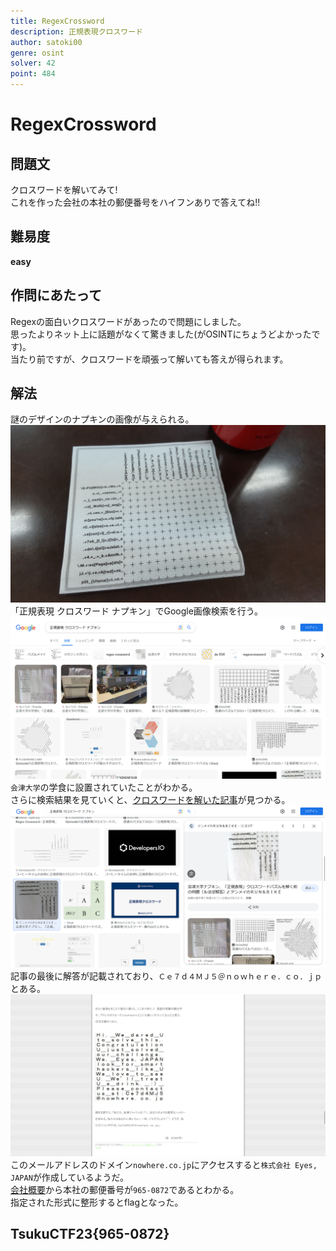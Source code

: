 ```yaml
---
title: RegexCrossword
description: 正規表現クロスワード
author: satoki00
genre: osint
solver: 42
point: 484
---
```


# RegexCrossword

## 問題文
クロスワードを解いてみて!  
これを作った会社の本社の郵便番号をハイフンありで答えてね!!  

## 難易度
**easy**  

## 作問にあたって
Regexの面白いクロスワードがあったので問題にしました。  
思ったよりネット上に話題がなくて驚きました(がOSINTにちょうどよかったです)。  
当たり前ですが、クロスワードを頑張って解いても答えが得られます。  

## 解法
謎のデザインのナプキンの画像が与えられる。  
![RegexCrossword.jpg](images/RegexCrossword.jpg)  
「正規表現 クロスワード ナプキン」でGoogle画像検索を行う。  
![gimg1.png](images/gimg1.png)  
`会津大学`の学食に設置されていたことがわかる。  
さらに検索結果を見ていくと、[クロスワードを解いた記事](https://tenmei.cocolog-nifty.com/matcha/2015/06/post-d9ac.html)が見つかる。  
![gimg2.png](images/gimg2.png)  
記事の最後に解答が記載されており、`Ｃｅ７ｄ４ＭＪ５＠ｎｏｗｈｅｒｅ．ｃｏ．ｊｐ`とある。  
![solve.png](images/solve.png)  
このメールアドレスのドメイン`nowhere.co.jp`にアクセスすると`株式会社 Eyes, JAPAN`が作成しているようだ。  
[会社概要](https://www.nowhere.co.jp/company/summary/)から本社の郵便番号が`965-0872`であるとわかる。  
指定された形式に整形するとflagとなった。  

## TsukuCTF23{965-0872}